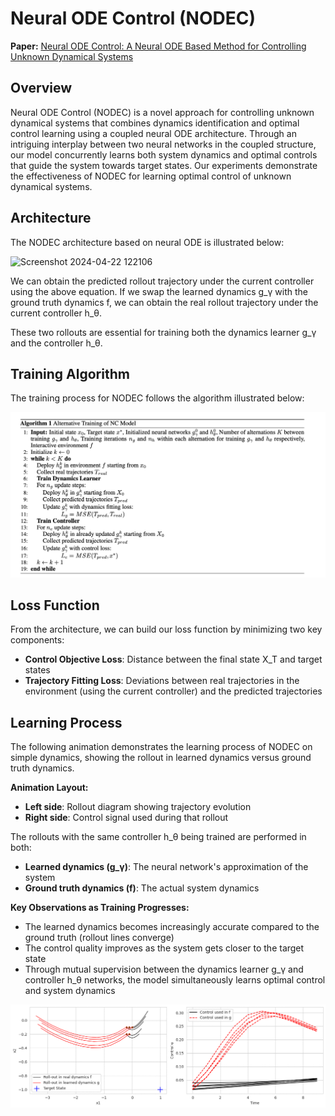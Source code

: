 # Neural ODE Control (NODEC)

**Paper:** [Neural ODE Control: A Neural ODE Based Method for Controlling Unknown Dynamical Systems](https://arxiv.org/abs/2401.01836)

## Overview

Neural ODE Control (NODEC) is a novel approach for controlling unknown dynamical systems that combines dynamics identification and optimal control learning using a coupled neural ODE architecture. Through an intriguing interplay between two neural networks in the coupled structure, our model concurrently learns both system dynamics and optimal controls that guide the system towards target states. Our experiments demonstrate the effectiveness of NODEC for learning optimal control of unknown dynamical systems.

## Architecture

The NODEC architecture based on neural ODE is illustrated below: 

![Screenshot 2024-04-22 122106](https://github.com/chichengmessi/neural_ode_control/assets/43145509/d199d0f6-5ff2-44b4-a16d-2fd50bd17897)

We can obtain the predicted rollout trajectory under the current controller using the above equation. If we swap the learned dynamics g_γ with the ground truth dynamics f, we can obtain the real rollout trajectory under the current controller h_θ.

These two rollouts are essential for training both the dynamics learner g_γ and the controller h_θ.

## Training Algorithm

The training process for NODEC follows the algorithm illustrated below:

![Training Algorithm](assets/algorithm.png)

## Loss Function

From the architecture, we can build our loss function by minimizing two key components:

- **Control Objective Loss**: Distance between the final state X_T and target states
- **Trajectory Fitting Loss**: Deviations between real trajectories in the environment (using the current controller) and the predicted trajectories

## Learning Process

The following animation demonstrates the learning process of NODEC on simple dynamics, showing the rollout in learned dynamics versus ground truth dynamics.

**Animation Layout:**
- **Left side**: Rollout diagram showing trajectory evolution
- **Right side**: Control signal used during that rollout

The rollouts with the same controller h_θ being trained are performed in both:
- **Learned dynamics (g_γ)**: The neural network's approximation of the system
- **Ground truth dynamics (f)**: The actual system dynamics

**Key Observations as Training Progresses:**

- The learned dynamics becomes increasingly accurate compared to the ground truth (rollout lines converge)
- The control quality improves as the system gets closer to the target state
- Through mutual supervision between the dynamics learner g_γ and controller h_θ networks, the model simultaneously learns optimal control and system dynamics

![Learning Process](assets/learning_process.gif)
